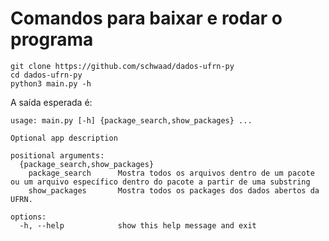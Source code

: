 # Comandos para baixar e rodar o programa

```terminal
git clone https://github.com/schwaad/dados-ufrn-py
cd dados-ufrn-py
python3 main.py -h
```

A saída esperada é:

```terminal
usage: main.py [-h] {package_search,show_packages} ...

Optional app description

positional arguments:
  {package_search,show_packages}
    package_search      Mostra todos os arquivos dentro de um pacote ou um arquivo específico dentro do pacote a partir de uma substring
    show_packages       Mostra todos os packages dos dados abertos da UFRN.

options:
  -h, --help            show this help message and exit
```
